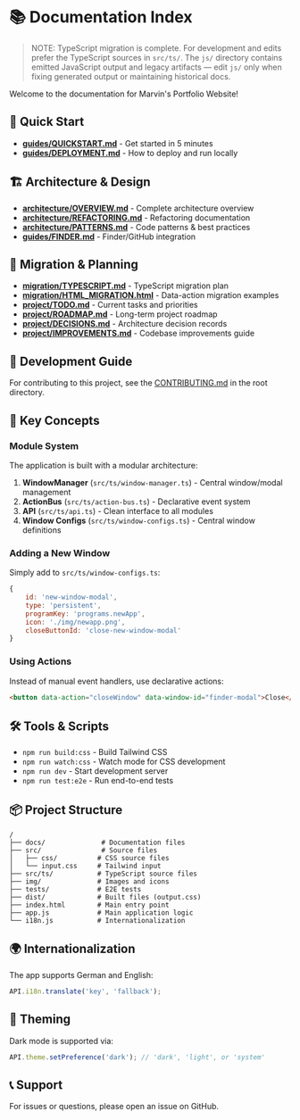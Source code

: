# 📚 Documentation Index

> NOTE: TypeScript migration is complete. For development and edits prefer the TypeScript sources in `src/ts/`. The `js/` directory contains emitted JavaScript output and legacy artifacts — edit `js/` only when fixing generated output or maintaining historical docs.

Welcome to the documentation for Marvin's Portfolio Website!

## 🚀 Quick Start

- **[guides/QUICKSTART.md](./guides/QUICKSTART.md)** - Get started in 5 minutes
- **[guides/DEPLOYMENT.md](./guides/DEPLOYMENT.md)** - How to deploy and run locally

## 🏗️ Architecture & Design

- **[architecture/OVERVIEW.md](./architecture/OVERVIEW.md)** - Complete architecture overview
- **[architecture/REFACTORING.md](./architecture/REFACTORING.md)** - Refactoring documentation
- **[architecture/PATTERNS.md](./architecture/PATTERNS.md)** - Code patterns & best practices
- **[guides/FINDER.md](./guides/FINDER.md)** - Finder/GitHub integration

## 🔄 Migration & Planning

- **[migration/TYPESCRIPT.md](./migration/TYPESCRIPT.md)** - TypeScript migration plan
- **[migration/HTML_MIGRATION.html](./migration/HTML_MIGRATION.html)** - Data-action migration examples
- **[project/TODO.md](./project/TODO.md)** - Current tasks and priorities
- **[project/ROADMAP.md](./project/ROADMAP.md)** - Long-term project roadmap
- **[project/DECISIONS.md](./project/DECISIONS.md)** - Architecture decision records
- **[project/IMPROVEMENTS.md](./project/IMPROVEMENTS.md)** - Codebase improvements guide

## 📖 Development Guide

For contributing to this project, see the [CONTRIBUTING.md](../CONTRIBUTING.md) in the root directory.

## 🎯 Key Concepts

### Module System

The application is built with a modular architecture:

1. **WindowManager** (`src/ts/window-manager.ts`) - Central window/modal management
2. **ActionBus** (`src/ts/action-bus.ts`) - Declarative event system
3. **API** (`src/ts/api.ts`) - Clean interface to all modules
4. **Window Configs** (`src/ts/window-configs.ts`) - Central window definitions

### Adding a New Window

Simply add to `src/ts/window-configs.ts`:

```javascript
{
    id: 'new-window-modal',
    type: 'persistent',
    programKey: 'programs.newApp',
    icon: './img/newapp.png',
    closeButtonId: 'close-new-window-modal'
}
```

### Using Actions

Instead of manual event handlers, use declarative actions:

```html
<button data-action="closeWindow" data-window-id="finder-modal">Close</button>
```

## 🛠️ Tools & Scripts

- `npm run build:css` - Build Tailwind CSS
- `npm run watch:css` - Watch mode for CSS development
- `npm run dev` - Start development server
- `npm run test:e2e` - Run end-to-end tests

## 📦 Project Structure

```
/
├── docs/              # Documentation files
├── src/               # Source files
│   ├── css/          # CSS source files
│   └── input.css     # Tailwind input
├── src/ts/           # TypeScript source files
├── img/              # Images and icons
├── tests/            # E2E tests
├── dist/             # Built files (output.css)
├── index.html        # Main entry point
├── app.js            # Main application logic
└── i18n.js           # Internationalization
```

## 🌍 Internationalization

The app supports German and English:

```javascript
API.i18n.translate('key', 'fallback');
```

## 🎨 Theming

Dark mode is supported via:

```javascript
API.theme.setPreference('dark'); // 'dark', 'light', or 'system'
```

## 📞 Support

For issues or questions, please open an issue on GitHub.

